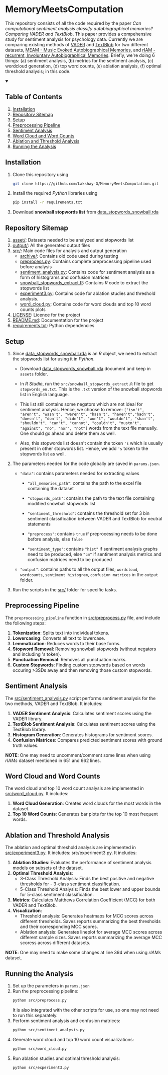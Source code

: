 # MemoryMeetsComputation

This repository consists of all the code required by the paper _Can computational sentiment analysis classify autobiographical memories? Comparing VADER and TextBlob_. This paper provides a compehensive study for sentiment analysis for psychology data. Currently we are comparing existing methods of [VADER](https://github.com/cjhutto/vaderSentiment) and [TextBlob](https://github.com/sloria/TextBlob) for two different datasets, [MEAM - Music Evoked Autobiographical Memories](asset/rIAMs_dataset_20250201.xlsx), and [rIAM - recurrent, Involuntary Autobiographical Memories](asset/rIAMs_dataset_20250201.xlsx). Briefly, we're doing 6 things: (a) sentiment analysis, (b) metrics for the sentiment analysis, (c) wordcloud generation, (d) top word counts, (e) ablation analysis, (f) optimal threshold analysis; in this code.

<details open>
<summary><h2> Table of Contents </h2></summary>

1. [Installation](#installation)
2. [Repository Sitemap](#repository-sitemap)
3. [Setup](#setup)
4. [Preprocessing Pipeline](#preprocessing-pipeline)
5. [Sentiment Analysis](#sentiment-analysis)
6. [Word Cloud and Word Counts](#word-cloud-and-word-counts)
7. [Ablation and Threshold Analysis](#ablation-and-threshold-analysis)
8. [Running the Analysis](#running-the-analysis)
</details>

## Installation

1. Clone this repository using
   ```bash
   git clone https://github.com/Lakshay-G/MemoryMeetsComputation.git
   ```
2. Install the required _Python_ libraries using
   ```bash
   pip install -r requirements.txt
   ```
3. Download **snowball stopwords list** from [data_stopwords_snowball.rda](https://github.com/quanteda/stopwords/blob/master/data/data_stopwords_snowball.rda)

## Repository Sitemap

1. [asset/](asset/): Datasets needed to be analyzed and stopwords list
2. [output/](output/): All the generated output files
3. [src/](src/): Main code files for analysis and output generation
   - [archive/](src/archive/): Contains old code used during testing
   - [preprocess.py](src/preprocess.py): Contains complete preprocessing pipeline used before analysis
   - [sentiment_analysis.py](src/sentiment_analysis.py): Contains code for sentiment analysis as a form of histograms and confusion matrices
   - [snowball_stopwords_extract.R](src/snowball_stopwords_extract.R): Contains _R_ code to extract the stopwords list
   - [experiment3.py](src/experiment3.py): Contains code for ablation studies and threshold analysis.
   - [word_cloud.py](src/word_cloud.py): Contains code for word clouds and top 10 word counts plots
4. [LICENSE](LICENSE): Licence for the project
5. [README.md](README.md): Documentation for the project
6. [requirements.txt](requirements.txt): Python dependencies

## Setup

1. Since [data_stopwords_snowball.rda](https://github.com/quanteda/stopwords/blob/master/data/data_stopwords_snowball.rda) is an _R_ object, we need to extract the stopwords list for using it in _Python_.

   - Download [data_stopwords_snowball.rda](https://github.com/quanteda/stopwords/blob/master/data/data_stopwords_snowball.rda) document and keep in `assets` folder.

   - In _R Studio_, run the `src/snowball_stopwords_extract.R` file to get `stopwords_en.txt`. This is the `.txt` version of the snowball stopwords list in English language.

   - This list still contains some negators which are not ideal for sentiment analysis. Hence, we choose to remove: `["isn't", "aren't", "wasn't", "weren't", "hasn't", "haven't","hadn't", "doesn't", "don't", "didn't", "won't", "wouldn't", "shan't", "shouldn't", "can't", "cannot", "couldn't", "mustn't", "against", "no", "nor", "not"]` words from the text file manually. One should go ahead and delete them as well.

   - Also, this stopwords list doesn't contain the token `'s` which is usually present in other stopwords list. Hence, we add `'s` token to the stopwords list as well.

2. The parameters needed for the code globally are saved in `params.json`.

   - `"data"`: contains parameters needed for extracting values

     - `"all_memories_path"`: contains the path to the excel file containing the dataset

     - `"stopwords_path"`: contains the path to the text file containing modified snowball stopwords list

     - `"sentiment_threshold"`: contains the threshold set for 3 bin sentiment classification between VADER and TextBlob for neutral statements

     - `"preprocess"`: contains `true` if preprocessing needs to be done before analysis, else `false`

     - `"sentiment_type"`: contains `"hist"` if sentiment analysis graphs need to be produced, else `"cm"` if sentiment analysis metrics and confusion matrices need to be produced

   - `"output"`: contains paths to all the output files; `wordcloud`, `wordcounts`, `sentiment histogram`, `confusion matrices` in the `output` folder.

3. Run the scripts in the [src/](src/) folder for specific tasks.

## Preprocessing Pipeline

The `preprocessing_pipeline` function in [src/preprocess.py](src/preprocess.py) file, and include the following steps:

1. **Tokenization**: Splits text into individual tokens.
2. **Lowercasing**: Converts all text to lowercase.
3. **Lemmatization**: Reduces words to their base forms.
4. **Stopword Removal**: Removing snowball stopwords (without negators and including 's token).
5. **Punctuation Removal**: Removes all punctuation marks.
6. **Custom Stopwords**: Finding custom stopwords based on words occuring >3SDs away and then removing those custom stopwords.

## Sentiment Analysis

The [src/sentiment_analysis.py](src/sentiment_analysis.py) script performs sentiment analysis for the two methods, VADER and TextBlob. It includes:

1. **VADER Sentiment Analysis**: Calculates sentiment scores using the VADER library.
2. **TextBlob Sentiment Analysis**: Calculates sentiment scores using the TextBlob library.
3. **Histogram Generation**: Generates histograms for sentiment scores.
4. **Confusion Matrices**: Compares predicted sentiment scores with ground truth values.

**NOTE**: One may need to uncomment/comment some lines when using _rIAMs_ dataset mentioned in 651 and 662 lines.

## Word Cloud and Word Counts

The word cloud and top 10 word count analysis are implemented in [src/word_cloud.py](src/word_cloud.py). It includes:

1. **Word Cloud Generation**: Creates word clouds for the most words in the dataset.
2. **Top 10 Word Counts**: Generates bar plots for the top 10 most frequent words.

## Ablation and Threshold Analysis

The ablation and optimal threshold analysis are implemented in [src/experiment3.py](src/experiment3.py). It includes:
src/experiment3.py. It includes:

1. **Ablation Studies**: Evaluates the performance of sentiment analysis models on subsets of the dataset.
2. **Optimal Threshold Analysis**:
   - 3-Class Threshold Analysis: Finds the best positive and negative thresholds for - 3-class sentiment classification.
   - 5-Class Threshold Analysis: Finds the best lower and upper bounds for 5-class sentiment classification.
3. **Metrics**: Calculates Matthews Correlation Coefficient (MCC) for both VADER and TextBlob.
4. **Visualization**:
   - Threshold analysis: Generates heatmaps for MCC scores across different thresholds. Saves reports summarizing the best thresholds and their corresponding MCC scores.
   - Ablation analysis: Generates lineplot for average MCC scores across different sample sizes. Saves reports summarizing the average MCC scoress across different datasets.

**NOTE**: One may need to make some changes at line 394 when using _rIAMs_ dataset.

## Running the Analysis

1. Set up the parameters in `params.json`
2. Run the preprocessing pipeline:
   ```bash
   python src/preprocess.py
   ```
   It is also integrated with the other scripts for use, so one may not need to run this separately.
3. Perform sentiment analysis and confusion matrices:
   ```bash
   python src/sentiment_analysis.py
   ```
4. Generate word cloud and top 10 word count visualizations:
   ```bash
   python src/word_cloud.py
   ```
5. Run ablation studies and optimal threshold analysis:
   ```bash
   python src/experiment3.py
   ```
